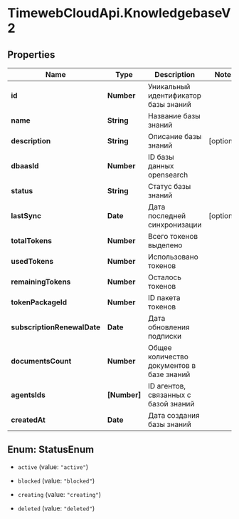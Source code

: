 # TimewebCloudApi.KnowledgebaseV2

## Properties

Name | Type | Description | Notes
------------ | ------------- | ------------- | -------------
**id** | **Number** | Уникальный идентификатор базы знаний | 
**name** | **String** | Название базы знаний | 
**description** | **String** | Описание базы знаний | [optional] 
**dbaasId** | **Number** | ID базы данных opensearch | 
**status** | **String** | Статус базы знаний | 
**lastSync** | **Date** | Дата последней синхронизации | [optional] 
**totalTokens** | **Number** | Всего токенов выделено | 
**usedTokens** | **Number** | Использовано токенов | 
**remainingTokens** | **Number** | Осталось токенов | 
**tokenPackageId** | **Number** | ID пакета токенов | 
**subscriptionRenewalDate** | **Date** | Дата обновления подписки | 
**documentsCount** | **Number** | Общее количество документов в базе знаний | 
**agentsIds** | **[Number]** | ID агентов, связанных с базой знаний | 
**createdAt** | **Date** | Дата создания базы знаний | 



## Enum: StatusEnum


* `active` (value: `"active"`)

* `blocked` (value: `"blocked"`)

* `creating` (value: `"creating"`)

* `deleted` (value: `"deleted"`)




